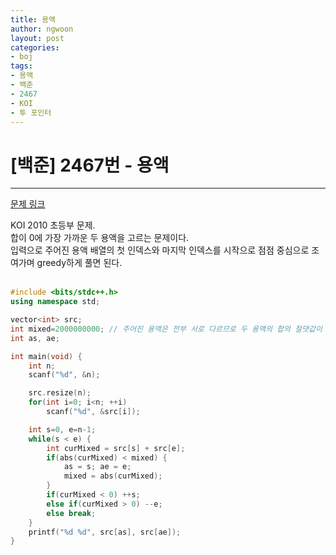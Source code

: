 ```yaml
---
title: 용액
author: ngwoon
layout: post
categories:
- boj
tags:
- 용액
- 백준
- 2467
- KOI
- 투 포인터
---
```


# [백준] 2467번 - 용액
- - -

[문제 링크](https://www.acmicpc.net/problem/2467)


KOI 2010 초등부 문제.<br/>
합이 0에 가장 가까운 두 용액을 고르는 문제이다.<br/>
입력으로 주어진 용액 배열의 첫 인덱스와 마지막 인덱스를 시작으로 점점 중심으로 조여가며 greedy하게 풀면 된다.<br/>
<br/>

```cpp
#include <bits/stdc++.h>
using namespace std;

vector<int> src;
int mixed=2000000000; // 주어진 용액은 전부 서로 다르므로 두 용액의 합의 절댓값이 20억을 넘을 수 없다. 
int as, ae;

int main(void) {
    int n;
    scanf("%d", &n);

    src.resize(n);
    for(int i=0; i<n; ++i)
        scanf("%d", &src[i]);

    int s=0, e=n-1;
    while(s < e) {
        int curMixed = src[s] + src[e];
        if(abs(curMixed) < mixed) {
            as = s; ae = e;
            mixed = abs(curMixed);
        }
        if(curMixed < 0) ++s;
        else if(curMixed > 0) --e;
        else break;
    }
    printf("%d %d", src[as], src[ae]);
}
```